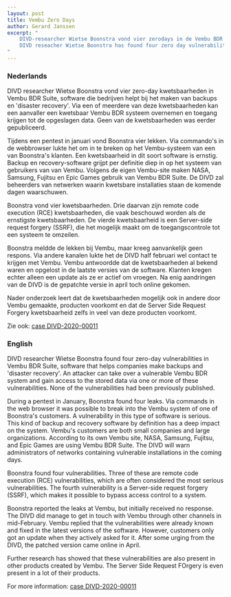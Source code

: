 ```yaml
---
layout: post
title: Vembu Zero Days
author: Gerard Janssen
excerpt: "
	DIVD-researcher Wietse Boonstra vond vier zerodays in de Vembu BDR en gerelateeerde software / 
	DIVD reseacher Wietse Boonstra has found four zero day vulnerabilities in Vembu BDR and related software
"
---
```



### Nederlands

DIVD researcher Wietse Boonstra vond vier zero-day kwetsbaarheden in Vembu BDR Suite, software die bedrijven helpt bij het maken van backups en 'disaster recovery'. Via een of meerdere van deze kwetsbaarheden kan een aanvaller een kwetsbaar Vembu BDR systeem overnemen en toegang krijgen tot de opgeslagen data. Geen van de kwetsbaarheden was eerder gepubliceerd.
 
Tijdens een pentest in januari vond Boonstra vier lekken. Via commando's in de webbrowser lukte het om in te breken op het Vembu-systeem van een van Boonstra's klanten. Een kwetsbaarheid in dit soort software is ernstig. Backup en recovery-software grijpt per definitie diep in op het systeem van gebruikers van van Vembu. Volgens de eigen Vembu-site maken NASA, Samsung, Fujitsu en Epic Games gebruik van Vembu BDR Suite. De DIVD zal beheerders van netwerken waarin kwetsbare installaties staan de komende dagen waarschuwen.

Boonstra vond vier kwetsbaarheden. Drie daarvan zijn remote code execution (RCE) kwetsbaarheden, die vaak beschouwd worden als de ernstigste kwetsbaarheden. De vierde kwetsbaarheid is een Server-side request forgery (SSRF), die het mogelijk maakt om de toegangscontrole tot een systeem te omzeilen.

Boonstra meldde de lekken bij Vembu, maar kreeg aanvankelijk geen respons. Via andere kanalen lukte het de DIVD half februari wel contact te krijgen met Vembu. Vembu antwoordde dat de kwetsbaarheden al bekend waren en opgelost in de laatste versies van de software. Klanten kregen echter alleen een update als ze er actief om vroegen. Na enig aandringen van de DIVD is de gepatchte versie in april toch online gekomen. 

Nader onderzoek leert dat de kwetsbaarheden mogelijk ook in andere door Vembu gemaakte, producten voorkomt en dat de Server Side Request Forgery kwetsbaarheid zelfs in veel van deze producten voorkomt.


Zie ook: [case DIVD-2020-00011](/DIVD-2020-00011/)


### English

DIVD researcher Wietse Boonstra found four zero-day vulnerabilities in Vembu BDR Suite, software that helps companies make backups and 'disaster recovery'. An attacker can take over a vulnerable Vembu BDR system and gain access to the stored data via one or more of these vulnerabilities. None of the vulnerabilities had been previously published.
 
During a pentest in January, Boonstra found four leaks. Via commands in the web browser it was possible to break into the Vembu system of one of Boonstra's customers. A vulnerability in this type of software is serious. This kind of backup and recovery software by definition has a deep impact on the system. Vembu's customers are both small companies and large organizations. According to its own Vembu site, NASA, Samsung, Fujitsu, and Epic Games are using Vembu BDR Suite. The DIVD will warn administrators of networks containing vulnerable installations in the coming days.

Boonstra found four vulnerabilities. Three of these are remote code execution (RCE) vulnerabilities, which are often considered the most serious vulnerabilities. The fourth vulnerability is a Server-side request forgery (SSRF), which makes it possible to bypass access control to a system.

Boonstra reported the leaks at Vembu, but initially received no response. The DIVD did manage to get in touch with Vembu through other channels in mid-February. Vembu replied that the vulnerabilities were already known and fixed in the latest versions of the software. However, customers only got an update when they actively asked for it. After some urging from the DIVD, the patched version came online in April.

Further research has showed that these vulnerabilities are also present in other products created by Vembu. The Server Side Request FOrgery is even present in a lot of their products.


For more information: [case DIVD-2020-00011](/DIVD-2020-00011/)
